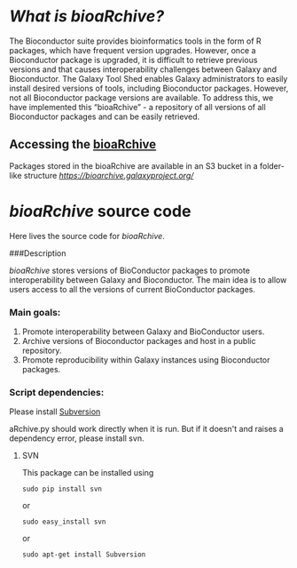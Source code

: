 *What is bioaRchive?*
======================

The Bioconductor suite provides bioinformatics tools in the form of R packages, which have frequent version upgrades. However, once a Bioconductor package is upgraded, it is difficult to retrieve previous versions and that causes interoperability challenges between Galaxy and Bioconductor. The Galaxy Tool Shed enables Galaxy administrators to easily install desired versions of tools, including Bioconductor packages. However, not all Bioconductor package versions are available. To address this, we have implemented this “bioaRchive” - a repository of all versions of all Bioconductor packages and can be easily retrieved.

## Accessing the [bioaRchive](https://bioarchive.galaxyproject.org/)

Packages stored in the bioaRchive are available in an S3 bucket in a folder-like structure *https://bioarchive.galaxyproject.org/*



*bioaRchive* source code
======================

Here lives the source code for *bioaRchive*.

###Description

*bioaRchive* stores versions of BioConductor packages to promote interoperability between Galaxy and Bioconductor. The main idea is to allow users access to all the versions of current BioConductor packages.


### Main goals:

1. Promote interoperability between Galaxy and BioConductor users.
2. Archive versions of Bioconductor packages and host in a public repository.
3. Promote reproducibility within Galaxy instances using Bioconductor packages.



### Script dependencies:

Please install [Subversion](https://subversion.apache.org/)

aRchive.py should work directly when it is run. But if it doesn't and raises a dependency error, please install svn.

1. SVN

    This package can be installed using

    `sudo pip install svn`

     or

    `sudo easy_install svn`

     or

     `sudo apt-get install Subversion`
